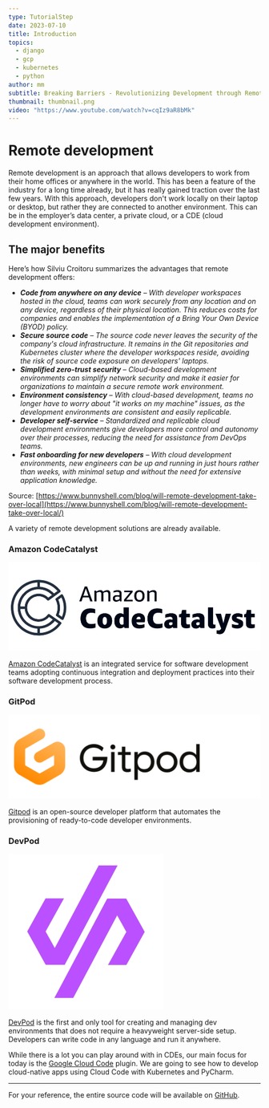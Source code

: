 ```yaml
---
type: TutorialStep
date: 2023-07-10
title: Introduction
topics:
  - django
  - gcp
  - kubernetes
  - python
author: mm
subtitle: Breaking Barriers - Revolutionizing Development through Remote Collaboration
thumbnail: thumbnail.png
video: "https://www.youtube.com/watch?v=cqIz9aR8bMk"
---
```


# Remote development

Remote development is an approach that allows developers to work from their home offices or anywhere in the world. This has been a feature of the industry for a long time already, but it has really gained traction over the last few years. With this approach, developers don't work locally on their laptop or desktop, but rather they are connected to another environment. This can be in the employer’s data center, a private cloud, or a CDE (cloud development environment).

## The major benefits

Here’s how Silviu Croitoru summarizes the advantages that remote development offers:

- _**Code from anywhere on any device** – With developer workspaces hosted in the cloud, teams can work securely from any location and on any device, regardless of their physical location. This reduces costs for companies and enables the implementation of a Bring Your Own Device (BYOD) policy._
- _**Secure source code** – The source code never leaves the security of the company's cloud infrastructure. It remains in the Git repositories and Kubernetes cluster where the developer workspaces reside, avoiding the risk of source code exposure on developers' laptops._
- _**Simplified zero-trust security** – Cloud-based development environments can simplify network security and make it easier for organizations to maintain a secure remote work environment._
- _**Environment consistency** – With cloud-based development, teams no longer have to worry about "it works on my machine" issues, as the development environments are consistent and easily replicable._
- _**Developer self-service** – Standardized and replicable cloud development environments give developers more control and autonomy over their processes, reducing the need for assistance from DevOps teams._
- _**Fast onboarding for new developers** – With cloud development environments, new engineers can be up and running in just hours rather than weeks, with minimal setup and without the need for extensive application knowledge._

Source: [https://www.bunnyshell.com/blog/will-remote-development-take-over-local](https://www.bunnyshell.com/blog/will-remote-development-take-over-local/)

A variety of remote development solutions are already available.

### Amazon CodeCatalyst

![amazon](./images/amazon-codecatalyst.png)

[Amazon CodeCatalyst](https://codecatalyst.aws/) is an integrated service for software development teams adopting continuous integration and deployment practices into their software development process.

### GitPod

![gitpod](./images/gitpod.png)

[Gitpod](https://www.gitpod.io/) is an open-source developer platform that automates the provisioning of ready-to-code developer environments.

### DevPod

![devpod](./images/devpod.png)

[DevPod](https://devpod.sh/) is the first and only tool for creating and managing dev environments that does not require a heavyweight server-side setup. Developers can write code in any language and run it anywhere.

While there is a lot you can play around with in CDEs, our main focus for today is the [Google Cloud Code](https://cloud.google.com/code) plugin. We are going to see how to develop cloud-native apps using Cloud Code with Kubernetes and PyCharm.

<hr>

For your reference, the entire source code will be available on [GitHub](https://github.com/mukulmantosh/cloud-code-helloworld).
